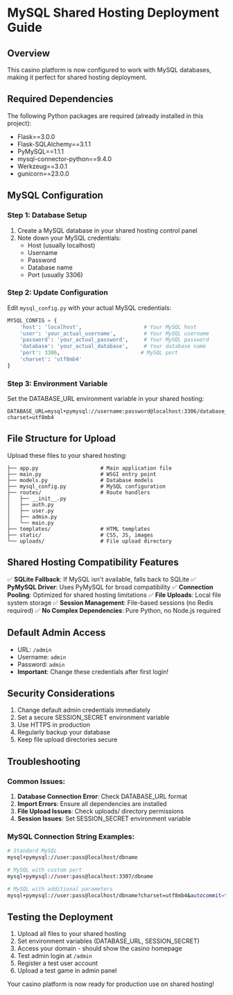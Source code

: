 # MySQL Shared Hosting Deployment Guide

## Overview
This casino platform is now configured to work with MySQL databases, making it perfect for shared hosting deployment.

## Required Dependencies
The following Python packages are required (already installed in this project):
- Flask==3.0.0
- Flask-SQLAlchemy==3.1.1
- PyMySQL==1.1.1
- mysql-connector-python==9.4.0
- Werkzeug==3.0.1
- gunicorn==23.0.0

## MySQL Configuration

### Step 1: Database Setup
1. Create a MySQL database in your shared hosting control panel
2. Note down your MySQL credentials:
   - Host (usually localhost)
   - Username
   - Password
   - Database name
   - Port (usually 3306)

### Step 2: Update Configuration
Edit `mysql_config.py` with your actual MySQL credentials:

```python
MYSQL_CONFIG = {
    'host': 'localhost',                    # Your MySQL host
    'user': 'your_actual_username',         # Your MySQL username
    'password': 'your_actual_password',     # Your MySQL password
    'database': 'your_actual_database',     # Your database name
    'port': 3306,                          # MySQL port
    'charset': 'utf8mb4'
}
```

### Step 3: Environment Variable
Set the DATABASE_URL environment variable in your shared hosting:
```
DATABASE_URL=mysql+pymysql://username:password@localhost:3306/database_name?charset=utf8mb4
```

## File Structure for Upload
Upload these files to your shared hosting:

```
├── app.py                    # Main application file
├── main.py                   # WSGI entry point
├── models.py                 # Database models
├── mysql_config.py           # MySQL configuration
├── routes/                   # Route handlers
│   ├── __init__.py
│   ├── auth.py
│   ├── user.py
│   ├── admin.py
│   └── main.py
├── templates/                # HTML templates
├── static/                   # CSS, JS, images
└── uploads/                  # File upload directory
```

## Shared Hosting Compatibility Features

✅ **SQLite Fallback**: If MySQL isn't available, falls back to SQLite
✅ **PyMySQL Driver**: Uses PyMySQL for broad compatibility
✅ **Connection Pooling**: Optimized for shared hosting limitations
✅ **File Uploads**: Local file system storage
✅ **Session Management**: File-based sessions (no Redis required)
✅ **No Complex Dependencies**: Pure Python, no Node.js required

## Default Admin Access
- URL: `/admin`
- Username: `admin`
- Password: `admin`
- **Important**: Change these credentials after first login!

## Security Considerations
1. Change default admin credentials immediately
2. Set a secure SESSION_SECRET environment variable
3. Use HTTPS in production
4. Regularly backup your database
5. Keep file upload directories secure

## Troubleshooting

### Common Issues:
1. **Database Connection Error**: Check DATABASE_URL format
2. **Import Errors**: Ensure all dependencies are installed
3. **File Upload Issues**: Check uploads/ directory permissions
4. **Session Issues**: Set SESSION_SECRET environment variable

### MySQL Connection String Examples:
```bash
# Standard MySQL
mysql+pymysql://user:pass@localhost/dbname

# MySQL with custom port
mysql+pymysql://user:pass@localhost:3307/dbname

# MySQL with additional parameters
mysql+pymysql://user:pass@localhost/dbname?charset=utf8mb4&autocommit=true
```

## Testing the Deployment
1. Upload all files to your shared hosting
2. Set environment variables (DATABASE_URL, SESSION_SECRET)
3. Access your domain - should show the casino homepage
4. Test admin login at `/admin`
5. Register a test user account
6. Upload a test game in admin panel

Your casino platform is now ready for production use on shared hosting!
